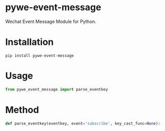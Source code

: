 # pywe-event-message

Wechat Event Message Module for Python.

# Installation

```shell
pip install pywe-event-message
```

# Usage

```python
from pywe_event_message import parse_eventkey
```

# Method

```python
def parse_eventkey(eventkey, event='subscribe', key_cast_func=None):
```
